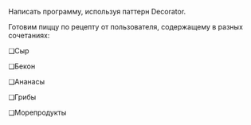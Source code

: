 Написать программу, используя паттерн Decorator.

Готовим пиццу по рецепту от пользователя, содержащему в разных сочетаниях:

❑Сыр

❑Бекон

❑Ананасы

❑Грибы

❑Морепродукты
